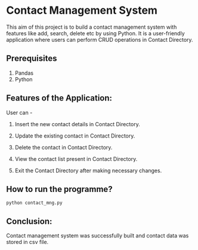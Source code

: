# Contact Management System
 
   This aim of this project is to build a contact management system with features like add, search, delete etc by using Python. It is a 
   user-friendly application where users can perform CRUD operations in Contact Directory.
   
## Prerequisites

1. Pandas
2. Python

## Features of the Application:
 User can -
 1. Insert the new contact details in Contact Directory.

 2. Update the existing contact in Contact Directory.

 3. Delete the contact in Contact Directory.

 4. View the contact list present in Contact Directory.

 5. Exit the Contact Directory after making necessary changes.

##  How to run the programme?
    
```commandline
python contact_mng.py
```

## Conclusion:
  Contact management system was successfully built and contact data was stored in csv file.